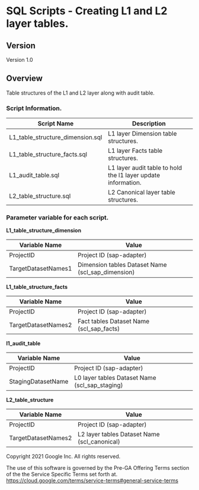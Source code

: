 # SQL Scripts - Creating L1 and L2 layer tables.
## Version 
Version 1.0

## Overview
Table structures of the L1 and L2 layer along with audit table.

### Script Information.

| Script Name | Description |
| ------ | ------ |
| L1_table_structure_dimension.sql  | L1 layer Dimension table structures. |
| L1_table_structure_facts.sql | L1 layer Facts table structures. |
| L1_audit_table.sql | L1 layer audit table to hold the l1 layer update information. |
| L2_table_structure.sql  | L2 Canonical layer table structures.|


### Parameter variable for each script.

**L1_table_structure_dimension**

| Variable Name | Value |
| ------ | ------ |
| ProjectID | Project ID (sap-adapter) |
| TargetDatasetNames1 | Dimension tables Dataset Name (scl_sap_dimension) |

**L1_table_structure_facts**

| Variable Name | Value |
| ------ | ------ |
| ProjectID | Project ID (sap-adapter) |
| TargetDatasetNames2 | Fact tables Dataset Name (scl_sap_facts) |


**l1_audit_table**

| Variable Name | Value |
| ------ | ------ |
| ProjectID | Project ID (sap-adapter) |
| StagingDatasetName | L0 layer tables Dataset Name (scl_sap_staging) |

**L2_table_structure**

| Variable Name | Value |
| ------ | ------ |
| ProjectID | Project ID (sap-adapter) |
| TargetDatasetNames2 | L2 layer tables Dataset Name (scl_canonical) |

Copyright 2021 Google Inc. All rights reserved.

The use of this software is governed by the Pre-GA Offering Terms section of the the Service Specific Terms set forth at.
https://cloud.google.com/terms/service-terms#general-service-terms
